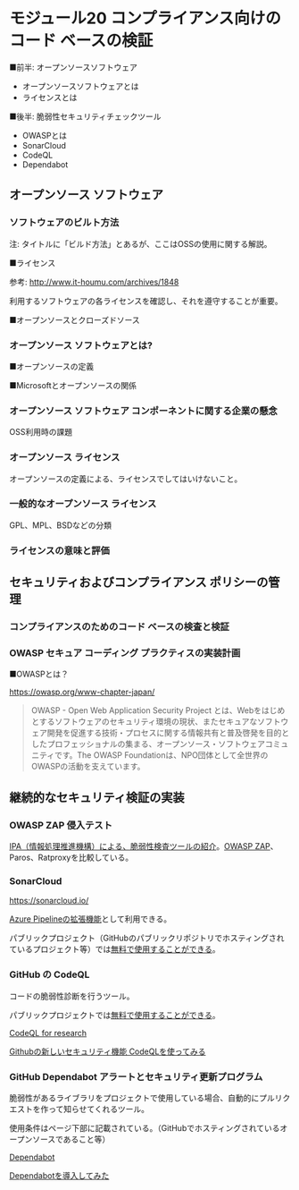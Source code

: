 # モジュール20 コンプライアンス向けのコード ベースの検証

■前半: オープンソースソフトウェア

- オープンソースソフトウェアとは
- ライセンスとは

■後半: 脆弱性セキュリティチェックツール

- OWASPとは
- SonarCloud
- CodeQL
- Dependabot

## オープンソース ソフトウェア

### ソフトウェアのビルト方法

注: タイトルに「ビルド方法」とあるが、ここはOSSの使用に関する解説。

■ライセンス

参考: http://www.it-houmu.com/archives/1848

利用するソフトウェアの各ライセンスを確認し、それを遵守することが重要。

■オープンソースとクローズドソース


### オープンソース ソフトウェアとは?

■オープンソースの定義

■Microsoftとオープンソースの関係

### オープンソース ソフトウェア コンポーネントに関する企業の懸念

OSS利用時の課題

### オープンソース ライセンス

オープンソースの定義による、ライセンスでしてはいけないこと。

### 一般的なオープンソース ライセンス

GPL、MPL、BSDなどの分類

### ライセンスの意味と評価

## セキュリティおよびコンプライアンス ポリシーの管理

### コンプライアンスのためのコード ベースの検査と検証

### OWASP セキュア コーディング プラクティスの実装計画

■OWASPとは？

https://owasp.org/www-chapter-japan/

> OWASP - Open Web Application Security Project とは、Webをはじめとするソフトウェアのセキュリティ環境の現状、またセキュアなソフトウェア開発を促進する技術・プロセスに関する情報共有と普及啓発を目的としたプロフェッショナルの集まる、オープンソース・ソフトウェアコミュニティです。The OWASP Foundationは、NPO団体として全世界のOWASPの活動を支えています。



## 継続的なセキュリティ検証の実装

### OWASP ZAP 侵入テスト

[IPA（情報処理推進機構）による、脆弱性検査ツールの紹介](https://www.ipa.go.jp/about/technicalwatch/20131212.html)。[OWASP ZAP](https://owasp.org/www-project-zap/)、Paros、Ratproxyを比較している。

### SonarCloud

https://sonarcloud.io/

[Azure Pipelineの拡張機能](https://marketplace.visualstudio.com/items?itemName=SonarSource.sonarcloud)として利用できる。

パブリックプロジェクト（GitHubのパブリックリポジトリでホスティングされているプロジェクト等）では[無料で使用することができる](https://sonarcloud.io/pricing)。

### GitHub の CodeQL

コードの脆弱性診断を行うツール。

パブリックプロジェクトでは[無料で使用することができる](https://project.nikkeibp.co.jp/idg/atcl/19/00002/00052/)。

[CodeQL for research](https://securitylab.github.com/tools/codeql/)

[Githubの新しいセキュリティ機能 CodeQLを使ってみる](https://security-index.hatenablog.com/entry/2020/06/05/211454)

### GitHub Dependabot アラートとセキュリティ更新プログラム

脆弱性があるライブラリをプロジェクトで使用している場合、自動的にプルリクエストを作って知らせてくれるツール。

使用条件はページ下部に記載されている。（GitHubでホスティングされているオープンソースであること等）

[Dependabot](https://dependabot.com/)

[Dependabotを導入してみた](https://dev.classmethod.jp/articles/dependabot-101/)
